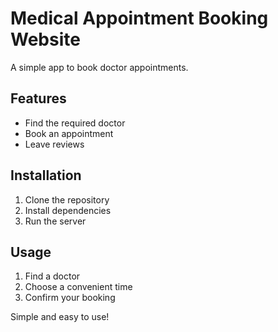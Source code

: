 # Medical Appointment Booking Website  

A simple app to book doctor appointments.  

## Features  
- Find the required doctor  
- Book an appointment  
- Leave reviews  

## Installation  
1. Clone the repository  
2. Install dependencies  
3. Run the server  

## Usage  
1. Find a doctor  
2. Choose a convenient time  
3. Confirm your booking  

Simple and easy to use!